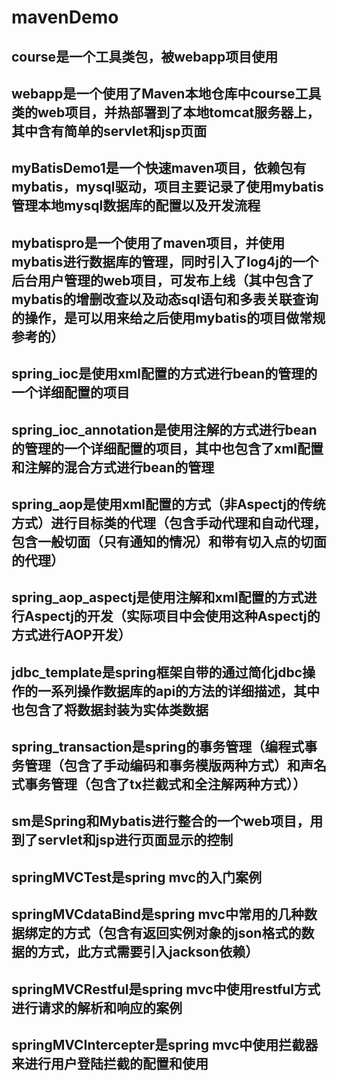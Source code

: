 # mavenDemo
## course是一个工具类包，被webapp项目使用
## webapp是一个使用了Maven本地仓库中course工具类的web项目，并热部署到了本地tomcat服务器上，其中含有简单的servlet和jsp页面
## myBatisDemo1是一个快速maven项目，依赖包有mybatis，mysql驱动，项目主要记录了使用mybatis管理本地mysql数据库的配置以及开发流程
## mybatispro是一个使用了maven项目，并使用mybatis进行数据库的管理，同时引入了log4j的一个后台用户管理的web项目，可发布上线（其中包含了mybatis的增删改查以及动态sql语句和多表关联查询的操作，是可以用来给之后使用mybatis的项目做常规参考的）
## spring_ioc是使用xml配置的方式进行bean的管理的一个详细配置的项目
## spring_ioc_annotation是使用注解的方式进行bean的管理的一个详细配置的项目，其中也包含了xml配置和注解的混合方式进行bean的管理
## spring_aop是使用xml配置的方式（非Aspectj的传统方式）进行目标类的代理（包含手动代理和自动代理，包含一般切面（只有通知的情况）和带有切入点的切面的代理）
## spring_aop_aspectj是使用注解和xml配置的方式进行Aspectj的开发（实际项目中会使用这种Aspectj的方式进行AOP开发）
## jdbc_template是spring框架自带的通过简化jdbc操作的一系列操作数据库的api的方法的详细描述，其中也包含了将数据封装为实体类数据
## spring_transaction是spring的事务管理（编程式事务管理（包含了手动编码和事务模版两种方式）和声名式事务管理（包含了tx拦截式和全注解两种方式））
## sm是Spring和Mybatis进行整合的一个web项目，用到了servlet和jsp进行页面显示的控制
## springMVCTest是spring mvc的入门案例
## springMVCdataBind是spring mvc中常用的几种数据绑定的方式（包含有返回实例对象的json格式的数据的方式，此方式需要引入jackson依赖）
## springMVCRestful是spring mvc中使用restful方式进行请求的解析和响应的案例
## springMVCIntercepter是spring mvc中使用拦截器来进行用户登陆拦截的配置和使用
